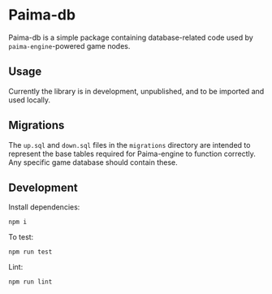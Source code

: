 # Paima-db

Paima-db is a simple package containing database-related code used by `paima-engine`-powered game nodes.

## Usage

Currently the library is in development, unpublished, and to be
imported and used locally.

## Migrations

The `up.sql` and `down.sql` files in the `migrations` directory are intended to represent the base tables required for Paima-engine to function correctly. Any specific game database should contain these.

## Development

Install dependencies:

```
npm i
```

To test:

```
npm run test
```

Lint:

```
npm run lint
```
